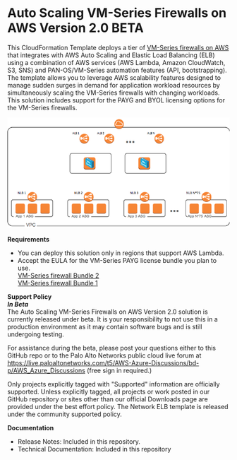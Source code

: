 # Auto Scaling VM-Series Firewalls on AWS Version 2.0 BETA
This CloudFormation Template deploys a tier of [VM-Series firewalls on AWS](https://aws.amazon.com/marketplace/seller-profile?id=0ed48363-5064-4d47-b41b-a53f7c937314) that integrates with AWS Auto Scaling and Elastic Load Balancing (ELB) using a combination of AWS services (AWS Lambda, Amazon CloudWatch, S3, SNS) and PAN-OS/VM-Series automation features (API, bootstrapping). The template allows you to leverage AWS scalability features designed to manage sudden surges in demand for application workload resources by simultaneously scaling the VM-Series firewalls with changing workloads.  This solution includes support for the PAYG and BYOL licensing options for the VM-Series firewalls. 

![alt text](/Version-2.0/cft_elb20.png?raw=true "Topology for the Auto Scaling VM-Series Firewalls on AWS Version 2.0")
 
**Requirements**
* You can deploy this solution only in regions that support AWS Lambda. 
* Accept the EULA for the VM-Series PAYG license bundle you plan to use.  
[VM-Series firewall Bundle 2](https://aws.amazon.com/marketplace/pp/B00PJ2V04O)  
[VM-Series firewall Bundle 1](https://aws.amazon.com/marketplace/pp/B00PJ2VDFA)  

**Support Policy**  
***In Beta***  
The Auto Scaling VM-Series Firewalls on AWS Version 2.0 solution is currently released under beta.  It is your responsibility to not use this in a production environment as it may contain software bugs and is still undergoing testing.
 
For assistance during the beta, please post your questions either to this GitHub repo or to the Palo Alto Networks public cloud live forum at https://live.paloaltonetworks.com/t5/AWS-Azure-Discussions/bd-p/AWS_Azure_Discussions (free sign in required.)
 
Only projects explicitly tagged with "Supported" information are officially supported. Unless explicitly tagged, all projects or work posted in our GitHub repository or sites other than our official Downloads page are provided under the best effort policy. The Network ELB template is released under the community supported policy.

**Documentation**  
* Release Notes: Included in this repository.
* Technical Documentation: Included in this repository